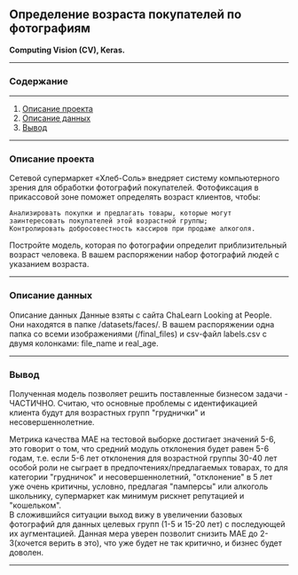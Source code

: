 <a name= ""> </a>
## **Определение возраста покупателей по фотографиям**  
**Computing Vision (CV), Keras.**
___
### Содержание
___
1. [Описание проекта](#0)  
2. [Описание данных](#1)  
3. [Вывод](#2)    

___
<a name= "0"> </a>
### Описание проекта
Сетевой супермаркет «Хлеб-Соль» внедряет систему компьютерного зрения для обработки фотографий покупателей. Фотофиксация в прикассовой зоне поможет определять возраст клиентов, чтобы:

    Анализировать покупки и предлагать товары, которые могут заинтересовать покупателей этой возрастной группы;
    Контролировать добросовестность кассиров при продаже алкоголя.

Постройте модель, которая по фотографии определит приблизительный возраст человека. В вашем распоряжении набор фотографий людей с указанием возраста. 

___
<a name= "1"> </a>
### Описание данных

Описание данных
Данные взяты с сайта ChaLearn Looking at People. Они находятся в папке /datasets/faces/.
В вашем распоряжении одна папка со всеми изображениями (/final_files) и csv-файл labels.csv с двумя колонками: file_name и real_age. 

___
<a name= "2"> </a>
### Вывод
 Полученная модель позволяет решить поставленные бизнесом задачи - ЧАСТИЧНО. Считаю, что основные проблемы с идентификацией клиента будут для возрастных групп "груднички" и несовершеннолетние.

Метрика качества MAE на тестовой выборке достигает значений 5-6, это говорит о том, что средний модуль отклонения будет равен 5-6 годам, т.е. если 5-6 лет отклонения для возрастной группы 30-40 лет особой роли не сыграет в предпочтениях/предлагаемых товарах, то для категории "грудничок" и несовершеннолетний, "отклонение" в 5 лет уже очень критичны, условно, предлагая "памперсы"  или алкоголь школьнику, супермаркет как минимум рискнет репутацией и "кошельком".  
В сложившийся ситуации выход вижу в увеличении базовых фотографий для данных целевых групп (1-5 и 15-20 лет) с последующей их аугментацией. Данная мера уверен позволит снизить MAE до 2-3(хочется верить в это), что уже будет не так критично, и бизнес будет доволен.



___
